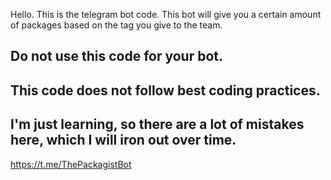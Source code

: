 Hello. This is the telegram bot code. This bot will give you a certain amount of packages based on the tag you give to the team.

## Do not use this code for your bot.  
## This code does not follow best coding practices.  
## I'm just learning, so there are a lot of mistakes here, which I will iron out over time.

https://t.me/ThePackagistBot
